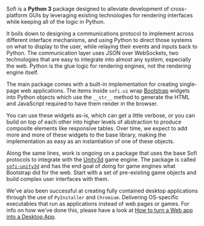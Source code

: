 Sofi is a **Python 3** package designed to alleviate development of cross-platform GUIs by leveraging existing technologies for rendering interfaces while keeping all of the logic in Python.

It boils down to designing a communications protocol to implement across different interface mechanisms, and using Python to direct those systems on what to display to the user, while relaying their events and inputs back to Python. The communication layer uses JSON over WebSockets, two technologies that are easy to integrate into almost any system, especially the web. Python is the glue logic for rendering engines, not the rendering engine itself.

The main package comes with a built-in implementation for creating single-page web applications. The items inside `sofi.ui` wrap [Bootstrap](https://getbootstrap.com/) widgets into Python objects which use the `__str__` method to generate the HTML and JavaScript required to have them render in the browser.

You can use these widgets as-is, which can get a little verbose, or you can build on top of each other into higher levels of abstraction to produce composite elements like responsive tables. Over time, we expect to add more and more of these widgets to the base library, making the implementation as easy as an instantiation of one of these objects.

Along the same lines, work is ongoing on a package that uses the base Sofi protocols to integrate with the [Unity3d](https://www.unity3d.com) game engine. The package is called [`sofi-unity3d`](https://github.com/tryexceptpass/sofi-unity3d) and has the end goal of doing for game engines what Bootstrap did for the web. Start with a set of pre-existing game objects and build complex user interfaces with them.

We've also been successful at creating fully contained desktop applications through the use of `PyInstaller` and `Chromium`. Delivering OS-specific executables that run as applications instead of web pages or games. For info on how we've done this, please have a look at [How to turn a Web app into a Desktop App](http://tryexceptpass.org/article/how-to-turn-a-web-app-into-a-desktop-app/).
